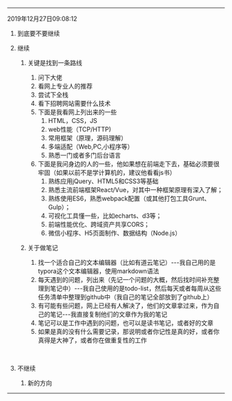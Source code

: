 

------

2019年12月27日09:08:12

1. 到底要不要继续

2. 继续

   1. 关键是找到一条路线

      1. 问下大佬
      2. 看网上专业人的推荐
      3. 尝试下全栈
      4. 看下招聘网站需要什么技术
      5. 下面是我看网上列出来的一些
         1. HTML，CSS，JS
         2. web性能（TCP/HTTP)
         3. 常用框架（原理，源码理解）
         4. 多端适配（Web,PC,小程序等）
         5. 熟悉一门或者多门后台语言
      6. 下面是我问身边的人的一些，他如果想在前端走下去，基础必须要很牢固（如果以前不是学计算机的，建议他看看js书）
         1. 熟练应用jQuery、HTML5和CSS3等基础
         2. 熟悉主流前端框架React/Vue，对其中一种框架原理有深入了解；
         3. 熟练使用ES6，熟悉webpack配置（或其他打包工具Grunt、Gulp）；
         4. 可视化工具懂一些，比如echarts、d3等；
         5. 前端性能优化、跨域资产共享CORS；
         6. 微信小程序、H5页面制作、数据结构（Node.js）

   2. 关于做笔记

      1. 找一个适合自己的文本编辑器（比如有道云笔记）---我自己用的是typora这个文本编辑器，使用markdown语法
      2. 每天遇到的问题，列出来（先记一个问题的大概，然后找时间补充整理到笔记中）---我自己使用的是todo-list，然后每天或者每周从这些任务清单中整理到github中（我自己的笔记全部放到了github上）
      3. 有可能有些问题，网上已经有人解决了，他们的文章拿过来，作为自己的笔记---我直接复制他们的文章作为我的笔记
      4. 笔记可以是工作中遇到的问题，也可以是读书笔记，或者好的文章
      5. 如果是真的没有什么需要记录，那说明或者你记性是真的好，或者你真得是大神了，或者你在做重复性的工作

      ​         

3. 不继续

   1. 新的方向



------

